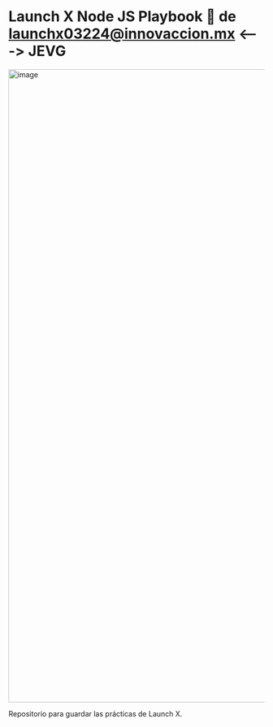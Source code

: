 # Launch X Node JS Playbook 🚀 de launchx03224@innovaccion.mx   <--->   JEVG

<img width="1247" alt="image" src="https://user-images.githubusercontent.com/17634377/159151704-8949639b-ae5f-405a-a8b8-8d97f3f150cd.png">

Repositorio para guardar las prácticas de Launch X.
